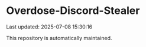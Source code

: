 # Overdose-Discord-Stealer

Last updated: 2025-07-08 15:30:16

This repository is automatically maintained.
